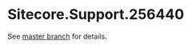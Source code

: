 # Sitecore.Support.256440

See [master branch](https://github.com/sitecoresupport/Sitecore.Support.256440) for details.